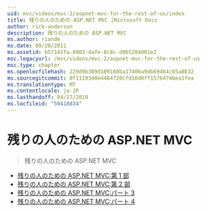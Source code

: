 ```yaml
---
uid: mvc/videos/mvc-2/aspnet-mvc-for-the-rest-of-us/index
title: 残りの人のための ASP.NET MVC |Microsoft Docs
author: rick-anderson
description: 残りの人のための ASP.NET MVC
ms.author: riande
ms.date: 09/28/2011
ms.assetid: b57141fa-8903-4afe-8c8c-d965204001e2
msc.legacyurl: /mvc/videos/mvc-2/aspnet-mvc-for-the-rest-of-us
msc.type: chapter
ms.openlocfilehash: 229d9b389d109160ba17406a9db69464c65a8632
ms.sourcegitcommit: 0f1119340e4464720cfd16d0ff15764746ea1fea
ms.translationtype: MT
ms.contentlocale: ja-JP
ms.lasthandoff: 04/17/2019
ms.locfileid: "59418834"
---
```

# <a name="aspnet-mvc-for-the-rest-of-us"></a>残りの人のための ASP.NET MVC

> 残りの人のための ASP.NET MVC


- [残りの人のための ASP.NET MVC:第 1 部](aspnet-mvc-for-the-rest-of-us-part-1.md)
- [残りの人のための ASP.NET MVC:第 2 部](aspnet-mvc-for-the-rest-of-us-part-2.md)
- [残りの人のための ASP.NET MVC:パート 3](aspnet-mvc-for-the-rest-of-us-part-3.md)
- [残りの人のための ASP.NET MVC:パート 4](aspnet-mvc-for-the-rest-of-us-part-4.md)
